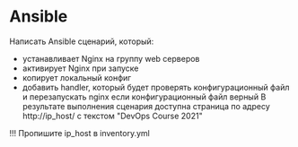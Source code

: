 # Ansible

Написать Ansible сценарий, который:

- устанавливает Nginx на группу web серверов
- активирует Nginx при запуске
- копирует локальный конфиг
- добавить handler, который будет проверять конфигурационный файл и перезапускать nginx если конфигурационный файл верный
В результате выполнения сценария доступна страница по адресу http://ip_host/ с текстом "DevOps Course 2021"

!!! Пропишите ip_host в inventory.yml